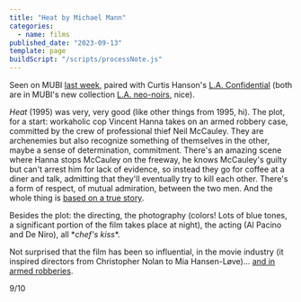 ```yaml
---
title: "Heat by Michael Mann"
categories:
  - name: films
published_date: "2023-09-13"
template: page
buildScript: "/scripts/processNote.js"
---
```


Seen on MUBI [last week](/notes/weeknote-25-home-alone/), paired with Curtis Hanson's [L.A. Confidential](/notes/l-a-confidential-by-curtis-hanson/) (both are in MUBI's new collection [L.A. neo-noirs](https://mubi.com/en/fr/collections/los-angeles-neo-noir), nice).

_Heat_ (1995) was very, very good (like other things from 1995, hi). The plot, for a start: workaholic cop Vincent Hanna takes on an armed robbery case, committed by the crew of professional thief Neil McCauley. They are archenemies but also recognize something of themselves in the other, maybe a sense of determination, commitment. There's an amazing scene where Hanna stops McCauley on the freeway, he knows McCauley's guilty but can't arrest him for lack of evidence, so instead they go for coffee at a diner and talk, admitting that they'll eventually try to kill each other. There's a form of respect, of mutual admiration, between the two men. And the whole thing is [based on a true story](<https://en.wikipedia.org/wiki/Heat_(1995_film)#Factual_basis>).

Besides the plot: the directing, the photography (colors! Lots of blue tones, a significant portion of the film takes place at night), the acting (Al Pacino and De Niro), all \*_chef's kiss_\*.

Not surprised that the film has been so influential, in the movie industry (it inspired directors from Christopher Nolan to Mia Hansen-Løve)... [and in armed robberies](https://www.bbc.com/news/world-europe-44673753#Gangster-inspired-by-Hollywood-crime).

9/10
